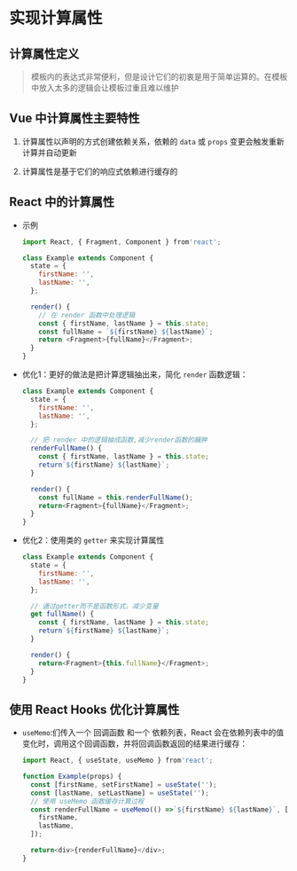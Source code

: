 # 实现计算属性

## 计算属性定义

> 模板内的表达式非常便利，但是设计它们的初衷是用于简单运算的。在模板中放入太多的逻辑会让模板过重且难以维护

## Vue 中计算属性主要特性

1. 计算属性以声明的方式创建依赖关系，依赖的 `data` 或 `props` 变更会触发重新计算并自动更新

2. 计算属性是基于它们的响应式依赖进行缓存的

## React 中的计算属性

- 示例

    ```js
    import React, { Fragment, Component } from'react';

    class Example extends Component {
      state = {
        firstName: '',
        lastName: '',
      };

      render() {
        // 在 render 函数中处理逻辑
        const { firstName, lastName } = this.state;
        const fullName = `${firstName} ${lastName}`;
        return <Fragment>{fullName}</Fragment>;
      }
    }
    ```

- 优化1：更好的做法是把计算逻辑抽出来，简化 `render` 函数逻辑：

    ```js
    class Example extends Component {
      state = {
        firstName: '',
        lastName: '',
      };

      // 把 render 中的逻辑抽成函数,减少render函数的臃肿
      renderFullName() {
        const { firstName, lastName } = this.state;
        return`${firstName} ${lastName}`;
      }

      render() {
        const fullName = this.renderFullName();
        return<Fragment>{fullName}</Fragment>;
      }
    }
    ```

- 优化2：使用类的 `getter` 来实现计算属性

    ```js
    class Example extends Component {
      state = {
        firstName: '',
        lastName: '',
      };

      // 通过getter而不是函数形式，减少变量
      get fullName() {
        const { firstName, lastName } = this.state;
        return`${firstName} ${lastName}`;
      }

      render() {
        return<Fragment>{this.fullName}</Fragment>;
      }
    }
    ```

## 使用 React Hooks 优化计算属性

- `useMemo`:们传入一个 回调函数 和一个 依赖列表，React 会在依赖列表中的值变化时，调用这个回调函数，并将回调函数返回的结果进行缓存：

    ```js
    import React, { useState, useMemo } from'react';

    function Example(props) {
      const [firstName, setFirstName] = useState('');
      const [lastName, setLastName] = useState('');
      // 使用 useMemo 函数缓存计算过程
      const renderFullName = useMemo(() =>`${firstName} ${lastName}`, [
        firstName,
        lastName,
      ]);

      return<div>{renderFullName}</div>;
    }
    ```
